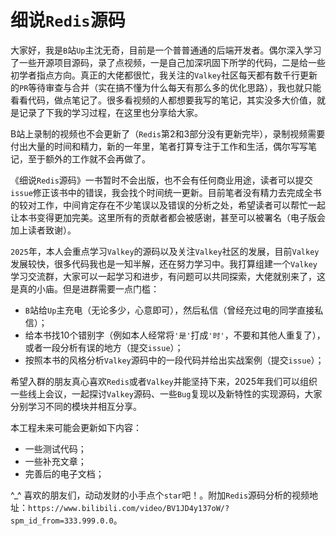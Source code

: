 # 细说`Redis`源码

大家好，我是`B`站`Up`主沈无奇，目前是一个普普通通的后端开发者。偶尔深入学习了一些开源项目源码，录了点视频，一是自己加深巩固下所学的代码，二是给一些初学者指点方向。真正的大佬都很忙，我关注的`Valkey`社区每天都有数千行更新的`PR`等待审查与合并（实在搞不懂为什么每天有那么多的优化思路），我也就只能看看代码，做点笔记了。很多看视频的人都想要我写的笔记，其实没多大价值，就是记录了下我的学习过程，在这里也分享给大家。

B站上录制的视频也不会更新了（`Redis`第2和3部分没有更新完毕），录制视频需要付出大量的时间和精力，新的一年里，笔者打算专注于工作和生活，偶尔写写笔记，至于额外的工作就不会再做了。

《细说`Redis`源码》一书暂时不会出版，也不会有任何商业用途，读者可以提交`issue`修正该书中的错误，我会找个时间统一更新。目前笔者没有精力去完成全书的较对工作，中间肯定存在不少笔误以及错误的分析之处，希望读者可以帮忙一起让本书变得更加完美。这里所有的贡献者都会被感谢，甚至可以被署名（电子版会加上读者致谢）。

`2025`年，本人会重点学习`Valkey`的源码以及关注`Valkey`社区的发展，目前`Valkey`发展较快，很多代码我也是一知半解，还在努力学习中。我打算组建一个`Valkey`学习交流群，大家可以一起学习和进步，有问题可以共同探索，大佬就别来了，这是真的小庙。但是进群需要一点门槛：

- `B`站给`Up`主充电（无论多少，心意即可），然后私信（曾经充过电的同学直接私信）；
- 给本书找10个错别字（例如本人经常将`'是'`打成`'时'`，不要和其他人重复了），或者一段分析有误的地方（提交`issue`）；
- 按照本书的风格分析`Valkey`源码中的一段代码并给出实战案例（提交`issue`）；

希望入群的朋友真心喜欢`Redis`或者`Valkey`并能坚持下来，2025年我们可以组织一些线上会议，一起探讨`Valkey`源码、一些`Bug`复现以及新特性的实现源码，大家分别学习不同的模块并相互分享。

本工程未来可能会更新如下内容：

- 一些测试代码；
- 一些补充文章；
- 完善后的电子文档；

^_^ 喜欢的朋友们，动动发财的小手点个`star`吧！。附加`Redis`源码分析的视频地址：`https://www.bilibili.com/video/BV1JD4y137oW/?spm_id_from=333.999.0.0`。









